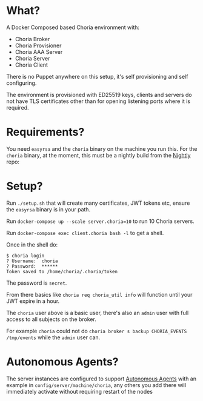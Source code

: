 What?
=====

A Docker Composed based Choria environment with:

 * Choria Broker
 * Choria Provisioner
 * Choria AAA Server
 * Choria Server
 * Choria Client

There is no Puppet anywhere on this setup, it's self provisioning and
self configuring.

The environment is provisioned with ED25519 keys, clients and servers
do not have TLS certificates other than for opening listening ports
where it is required.

Requirements?
=============

You need `easyrsa` and the `choria` binary on the machine you run this.
For the `choria` binary, at the moment, this must be a nightly build from
the [Nightly](https://yum.eu.choria.io/nightly/binaries/) repo:

Setup?
======

Run `./setup.sh` that will create many certificates, JWT tokens etc, ensure
the `easyrsa` binary is in your path.

Run `docker-compose up --scale server.choria=10` to run 10 Choria servers.

Run `docker-compose exec client.choria bash -l` to get a shell.

Once in the shell do:

```
$ choria login
? Username:  choria
? Password:  ******
Token saved to /home/choria/.choria/token
```

The password is `secret`.

From there basics like `choria req choria_util info` will function until your
JWT expire in a hour.

The `choria` user above is a basic user, there's also an `admin` user with full
access to all subjects on the broker.

For example `choria` could not do `choria broker s backup CHORIA_EVENTS /tmp/events`
while the `admin` user can.

Autonomous Agents?
==================

The server instances are configured to support [Autonomous Agents](https://choria.io/docs/autoagents/)
with an example in `config/server/machine/choria`, any others you add there will immediately
activate without requiring restart of the nodes
